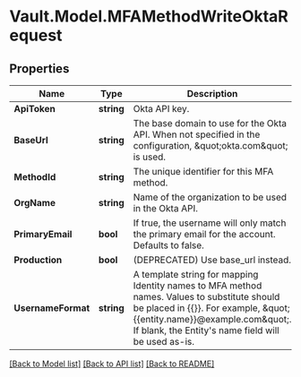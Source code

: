 # Vault.Model.MFAMethodWriteOktaRequest

## Properties

Name | Type | Description | Notes
------------ | ------------- | ------------- | -------------
**ApiToken** | **string** | Okta API key. | [optional] 
**BaseUrl** | **string** | The base domain to use for the Okta API. When not specified in the configuration, \&quot;okta.com\&quot; is used. | [optional] 
**MethodId** | **string** | The unique identifier for this MFA method. | [optional] 
**OrgName** | **string** | Name of the organization to be used in the Okta API. | [optional] 
**PrimaryEmail** | **bool** | If true, the username will only match the primary email for the account. Defaults to false. | [optional] 
**Production** | **bool** | (DEPRECATED) Use base_url instead. | [optional] 
**UsernameFormat** | **string** | A template string for mapping Identity names to MFA method names. Values to substitute should be placed in {{}}. For example, \&quot;{{entity.name}}@example.com\&quot;. If blank, the Entity&#39;s name field will be used as-is. | [optional] 

[[Back to Model list]](../README.md#documentation-for-models) [[Back to API list]](../README.md#documentation-for-api-endpoints) [[Back to README]](../README.md)

